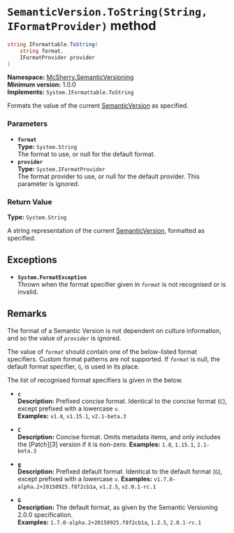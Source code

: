 # `SemanticVersion.ToString(String, IFormatProvider)` method

```c#
string IFormattable.ToString(
    string format,
    IFormatProvider provider
)
```

**Namespace:** [McSherry.SemanticVersioning][1]  
**Minimum version:** 1.0.0  
**Implements:** `System.IFormattable.ToString`

[1]: ../

Formats the value of the current [SemanticVersion][2] as
specified.

[2]: ./


### Parameters

- **`format`**  
  **Type:** `System.String`  
  The format to use, or null for the default format.
- **`provider`**  
  **Type:** `System.IFormatProvider`  
  The format provider to use, or null for the default
  provider. This parameter is ignored.
  
  
### Return Value

**Type:** `System.String`

A string representation of the current [SemanticVersion][2],
formatted as specified.


## Exceptions

- **`System.FormatException`**  
  Thrown when the format specifier given in _`format`_ is not
  recognised or is invalid.
  
  
## Remarks

The format of a Semantic Version is not dependent on culture
information, and so the value of _`provider`_ is ignored.

The value of _`format`_ should contain one of the below-listed
format specifiers. Custom format patterns are not supported. If
_`format`_ is null, the default format specifier, `G`, is used
in its place.

The list of recognised format specifiers is given in the below.

- **`c`**  
  **Description:** Prefixed concise format. Identical to the
  concise format (`C`), except prefixed with a lowercase `v`.  
  **Examples:** `v1.8`, `v1.15.1`, `v2.1-beta.3`
  
- **`C`**  
  **Description:** Concise format. Omits metadata items, and only
  includes the [Patch][3] version if it is non-zero.
  **Examples:** `1.8`, `1.15.1`, `2.1-beta.3`
  
- **`g`**  
  **Description:** Prefixed default format. Identical to the
  default format (`G`), except prefixed with a lowercase `v`.
  **Examples:** `v1.7.0-alpha.2+20150925.f8f2cb1a`, `v1.2.5`,
  `v2.0.1-rc.1`
  
- **`G`**  
  **Description:** The default format, as given by the Semantic
  Versioning 2.0.0 specification.  
  **Examples:** `1.7.0-alpha.2+20150925.f8f2cb1a`, `1.2.5`,
  `2.0.1-rc.1`
